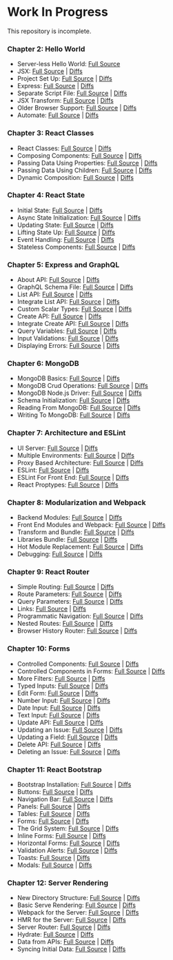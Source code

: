 # Work In Progress

This repository is incomplete.

### Chapter 2: Hello World
   * Server-less Hello World: [Full Source](../../tree/02.01-server-less-hello-world)
   * JSX: [Full Source](../../tree/02.02-jsx) | [Diffs](../../compare/02.01-server-less-hello-world...02.02-jsx#files_bucket)
   * Project Set Up: [Full Source](../../tree/02.03-project-set-up) | [Diffs](../../compare/02.02-jsx...02.03-project-set-up#files_bucket)
   * Express: [Full Source](../../tree/02.04-express) | [Diffs](../../compare/02.03-project-set-up...02.04-express#files_bucket)
   * Separate Script File: [Full Source](../../tree/02.05-separate-script-file) | [Diffs](../../compare/02.04-express...02.05-separate-script-file#files_bucket)
   * JSX Transform: [Full Source](../../tree/02.06-jsx-transform) | [Diffs](../../compare/02.05-separate-script-file...02.06-jsx-transform#files_bucket)
   * Older Browser Support: [Full Source](../../tree/02.07-older-browser-support) | [Diffs](../../compare/02.06-jsx-transform...02.07-older-browser-support#files_bucket)
   * Automate: [Full Source](../../tree/02.08-automate) | [Diffs](../../compare/02.07-older-browser-support...02.08-automate#files_bucket)

### Chapter 3: React Classes
   * React Classes: [Full Source](../../tree/03.01-react-classes) | [Diffs](../../compare/02.08-automate...03.01-react-classes#files_bucket)
   * Composing Components: [Full Source](../../tree/03.02-composing-components) | [Diffs](../../compare/03.01-react-classes...03.02-composing-components#files_bucket)
   * Passing Data Using Properties: [Full Source](../../tree/03.03-passing-data-using-properties) | [Diffs](../../compare/03.02-composing-components...03.03-passing-data-using-properties#files_bucket)
   * Passing Data Using Children: [Full Source](../../tree/03.04-passing-data-using-children) | [Diffs](../../compare/03.03-passing-data-using-properties...03.04-passing-data-using-children#files_bucket)
   * Dynamic Composition: [Full Source](../../tree/03.05-dynamic-composition) | [Diffs](../../compare/03.04-passing-data-using-children...03.05-dynamic-composition#files_bucket)

### Chapter 4: React State
   * Initial State: [Full Source](../../tree/04.01-initial-state) | [Diffs](../../compare/03.05-dynamic-composition...04.01-initial-state#files_bucket)
   * Async State Initialization: [Full Source](../../tree/04.02-async-state-initialization) | [Diffs](../../compare/04.01-initial-state...04.02-async-state-initialization#files_bucket)
   * Updating State: [Full Source](../../tree/04.03-updating-state) | [Diffs](../../compare/04.02-async-state-initialization...04.03-updating-state#files_bucket)
   * Lifting State Up: [Full Source](../../tree/04.04-lifting-state-up) | [Diffs](../../compare/04.03-updating-state...04.04-lifting-state-up#files_bucket)
   * Event Handling: [Full Source](../../tree/04.05-event-handling) | [Diffs](../../compare/04.04-lifting-state-up...04.05-event-handling#files_bucket)
   * Stateless Components: [Full Source](../../tree/04.06-stateless-components) | [Diffs](../../compare/04.05-event-handling...04.06-stateless-components#files_bucket)

### Chapter 5: Express and GraphQL
   * About API: [Full Source](../../tree/05.01-about-api) | [Diffs](../../compare/04.06-stateless-components...05.01-about-api#files_bucket)
   * GraphQL Schema File: [Full Source](../../tree/05.02-graphql-schema-file) | [Diffs](../../compare/05.01-about-api...05.02-graphql-schema-file#files_bucket)
   * List API: [Full Source](../../tree/05.03-list-api) | [Diffs](../../compare/05.02-graphql-schema-file...05.03-list-api#files_bucket)
   * Integrate List API: [Full Source](../../tree/05.04-integrate-list-api) | [Diffs](../../compare/05.03-list-api...05.04-integrate-list-api#files_bucket)
   * Custom Scalar Types: [Full Source](../../tree/05.05-custom-scalar-types) | [Diffs](../../compare/05.04-integrate-list-api...05.05-custom-scalar-types#files_bucket)
   * Create API: [Full Source](../../tree/05.06-create-api) | [Diffs](../../compare/05.05-custom-scalar-types...05.06-create-api#files_bucket)
   * Integrate Create API: [Full Source](../../tree/05.07-integrate-create-api) | [Diffs](../../compare/05.06-create-api...05.07-integrate-create-api#files_bucket)
   * Query Variables: [Full Source](../../tree/05.08-query-variables) | [Diffs](../../compare/05.07-integrate-create-api...05.08-query-variables#files_bucket)
   * Input Validations: [Full Source](../../tree/05.09-input-validations) | [Diffs](../../compare/05.08-query-variables...05.09-input-validations#files_bucket)
   * Displaying Errors: [Full Source](../../tree/05.10-displaying-errors) | [Diffs](../../compare/05.09-input-validations...05.10-displaying-errors#files_bucket)

### Chapter 6: MongoDB
   * MongoDB Basics: [Full Source](../../tree/06.01-mongodb-basics) | [Diffs](../../compare/05.10-displaying-errors...06.01-mongodb-basics#files_bucket)
   * MongoDB Crud Operations: [Full Source](../../tree/06.02-mongodb-crud-operations) | [Diffs](../../compare/06.01-mongodb-basics...06.02-mongodb-crud-operations#files_bucket)
   * MongoDB Node.js Driver: [Full Source](../../tree/06.03-mongodb-node.js-driver) | [Diffs](../../compare/06.02-mongodb-crud-operations...06.03-mongodb-node.js-driver#files_bucket)
   * Schema Initialization: [Full Source](../../tree/06.04-schema-initialization) | [Diffs](../../compare/06.03-mongodb-node.js-driver...06.04-schema-initialization#files_bucket)
   * Reading From MongoDB: [Full Source](../../tree/06.05-reading-from-mongodb) | [Diffs](../../compare/06.04-schema-initialization...06.05-reading-from-mongodb#files_bucket)
   * Writing To MongoDB: [Full Source](../../tree/06.06-writing-to-mongodb) | [Diffs](../../compare/06.05-reading-from-mongodb...06.06-writing-to-mongodb#files_bucket)

### Chapter 7: Architecture and ESLint
   * UI Server: [Full Source](../../tree/07.01-ui-server) | [Diffs](../../compare/06.06-writing-to-mongodb...07.01-ui-server#files_bucket)
   * Multiple Environments: [Full Source](../../tree/07.02-multiple-environments) | [Diffs](../../compare/07.01-ui-server...07.02-multiple-environments#files_bucket)
   * Proxy Based Architecture: [Full Source](../../tree/07.03-proxy-based-architecture) | [Diffs](../../compare/07.02-multiple-environments...07.03-proxy-based-architecture#files_bucket)
   * ESLint: [Full Source](../../tree/07.04-eslint) | [Diffs](../../compare/07.03-proxy-based-architecture...07.04-eslint#files_bucket)
   * ESLint For Front End: [Full Source](../../tree/07.05-eslint-for-front-end) | [Diffs](../../compare/07.04-eslint...07.05-eslint-for-front-end#files_bucket)
   * React Proptypes: [Full Source](../../tree/07.06-react-proptypes) | [Diffs](../../compare/07.05-eslint-for-front-end...07.06-react-proptypes#files_bucket)

### Chapter 8: Modularization and Webpack
   * Backend Modules: [Full Source](../../tree/08.01-backend-modules) | [Diffs](../../compare/07.06-react-proptypes...08.01-backend-modules#files_bucket)
   * Front End Modules and Webpack: [Full Source](../../tree/08.02-front-end-modules-and-webpack) | [Diffs](../../compare/08.01-backend-modules...08.02-front-end-modules-and-webpack#files_bucket)
   * Transform and Bundle: [Full Source](../../tree/08.03-transform-and-bundle) | [Diffs](../../compare/08.02-front-end-modules-and-webpack...08.03-transform-and-bundle#files_bucket)
   * Libraries Bundle: [Full Source](../../tree/08.04-libraries-bundle) | [Diffs](../../compare/08.03-transform-and-bundle...08.04-libraries-bundle#files_bucket)
   * Hot Module Replacement: [Full Source](../../tree/08.05-hot-module-replacement) | [Diffs](../../compare/08.04-libraries-bundle...08.05-hot-module-replacement#files_bucket)
   * Debugging: [Full Source](../../tree/08.06-debugging) | [Diffs](../../compare/08.05-hot-module-replacement...08.06-debugging#files_bucket)

### Chapter 9: React Router
   * Simple Routing: [Full Source](../../tree/09.01-simple-routing) | [Diffs](../../compare/08.06-debugging...09.01-simple-routing#files_bucket)
   * Route Parameters: [Full Source](../../tree/09.02-route-parameters) | [Diffs](../../compare/09.01-simple-routing...09.02-route-parameters#files_bucket)
   * Query Parameters: [Full Source](../../tree/09.03-query-parameters) | [Diffs](../../compare/09.02-route-parameters...09.03-query-parameters#files_bucket)
   * Links: [Full Source](../../tree/09.04-links) | [Diffs](../../compare/09.03-query-parameters...09.04-links#files_bucket)
   * Programmatic Navigation: [Full Source](../../tree/09.05-programmatic-navigation) | [Diffs](../../compare/09.04-links...09.05-programmatic-navigation#files_bucket)
   * Nested Routes: [Full Source](../../tree/09.06-nested-routes) | [Diffs](../../compare/09.05-programmatic-navigation...09.06-nested-routes#files_bucket)
   * Browser History Router: [Full Source](../../tree/09.07-browser-history-router) | [Diffs](../../compare/09.06-nested-routes...09.07-browser-history-router#files_bucket)

### Chapter 10: Forms
   * Controlled Components: [Full Source](../../tree/10.01-controlled-components) | [Diffs](../../compare/09.07-browser-history-router...10.01-controlled-components#files_bucket)
   * Controlled Components in Forms: [Full Source](../../tree/10.02-controlled-components-in-forms) | [Diffs](../../compare/10.01-controlled-components...10.02-controlled-components-in-forms#files_bucket)
   * More Filters: [Full Source](../../tree/10.03-more-filters) | [Diffs](../../compare/10.02-controlled-components-in-forms...10.03-more-filters#files_bucket)
   * Typed Inputs: [Full Source](../../tree/10.04-typed-inputs) | [Diffs](../../compare/10.03-more-filters...10.04-typed-inputs#files_bucket)
   * Edit Form: [Full Source](../../tree/10.05-edit-page) | [Diffs](../../compare/10.04-typed-inputs...10.05-edit-page#files_bucket)
   * Number Input: [Full Source](../../tree/10.06-number-input) | [Diffs](../../compare/10.05-edit-page...10.06-number-input#files_bucket)
   * Date Input: [Full Source](../../tree/10.07-date-input) | [Diffs](../../compare/10.06-number-input...10.07-date-input#files_bucket)
   * Text Input: [Full Source](../../tree/10.08-text-input) | [Diffs](../../compare/10.07-date-input...10.08-text-input#files_bucket)
   * Update API: [Full Source](../../tree/10.09-update-api) | [Diffs](../../compare/10.08-text-input...10.09-update-api#files_bucket)
   * Updating an Issue: [Full Source](../../tree/10.10-updating-an-issue) | [Diffs](../../compare/10.09-update-api...10.10-updating-an-issue#files_bucket)
   * Updating a Field: [Full Source](../../tree/10.11-updating-a-field) | [Diffs](../../compare/10.10-updating-an-issue...10.11-updating-a-field#files_bucket)
   * Delete API: [Full Source](../../tree/10.12-delete-api) | [Diffs](../../compare/10.11-updating-a-field...10.12-delete-api#files_bucket)
   * Deleting an Issue: [Full Source](../../tree/10.13-deleting-an-issue) | [Diffs](../../compare/10.12-delete-api...10.13-deleting-an-issue#files_bucket)

### Chapter 11: React Bootstrap
   * Bootstrap Installation: [Full Source](../../tree/11.01-bootstrap-installation) | [Diffs](../../compare/10.13-deleting-an-issue...11.01-bootstrap-installation#files_bucket)
   * Buttons: [Full Source](../../tree/11.02-buttons) | [Diffs](../../compare/11.01-bootstrap-installation...11.02-buttons#files_bucket)
   * Navigation Bar: [Full Source](../../tree/11.03-navigation-bar) | [Diffs](../../compare/11.02-buttons...11.03-navigation-bar#files_bucket)
   * Panels: [Full Source](../../tree/11.04-panels) | [Diffs](../../compare/11.03-navigation-bar...11.04-panels#files_bucket)
   * Tables: [Full Source](../../tree/11.05-tables) | [Diffs](../../compare/11.04-panels...11.05-tables#files_bucket)
   * Forms: [Full Source](../../tree/11.06-forms) | [Diffs](../../compare/11.05-tables...11.06-forms#files_bucket)
   * The Grid System: [Full Source](../../tree/11.07-grid-system) | [Diffs](../../compare/11.06-forms...11.07-grid-system#files_bucket)
   * Inline Forms: [Full Source](../../tree/11.08-inline-forms) | [Diffs](../../compare/11.07-grid-system...11.08-inline-forms#files_bucket)
   * Horizontal Forms: [Full Source](../../tree/11.09-horizontal-forms) | [Diffs](../../compare/11.08-inline-forms...11.09-horizontal-forms#files_bucket)
   * Validation Alerts: [Full Source](../../tree/11.10-validation-alerts) | [Diffs](../../compare/11.09-horizontal-forms...11.10-validation-alerts#files_bucket)
   * Toasts: [Full Source](../../tree/11.11-toasts) | [Diffs](../../compare/11.10-validation-alerts...11.11-toasts#files_bucket)
   * Modals: [Full Source](../../tree/11.12-modals) | [Diffs](../../compare/11.11-toasts...11.12-modals#files_bucket)

### Chapter 12: Server Rendering
   * New Directory Structure: [Full Source](../../tree/12.01-directory-structure) | [Diffs](../../compare/11.12-modals...12.01-directory-structure#files_bucket)
   * Basic Serve Rendering: [Full Source](../../tree/12.02-basic-server-rendering) | [Diffs](../../compare/12.01-directory-structure...12.02-basic-server-rendering#files_bucket)
   * Webpack for the Server: [Full Source](../../tree/12.03-webpack-for-server) | [Diffs](../../compare/12.02-basic-server-rendering...12.03-webpack-for-server#files_bucket)
   * HMR for the Server: [Full Source](../../tree/12.04-hmr-for-server) | [Diffs](../../compare/12.03-webpack-for-server...12.04-hmr-for-server#files_bucket)
   * Server Router: [Full Source](../../tree/12.05-server-router) | [Diffs](../../compare/12.04-hmr-for-server...12.05-server-router#files_bucket)
   * Hydrate: [Full Source](../../tree/12.06-hydrate) | [Diffs](../../compare/12.05-server-router...12.06-hydrate#files_bucket)
   * Data from APIs: [Full Source](../../tree/12.07-data-from-apis) | [Diffs](../../compare/12.06-hydrate...12.07-data-from-apis#files_bucket)
   * Syncing Initial Data: [Full Source](../../tree/12.08-syncing-initial-data) | [Diffs](../../compare/12.07-data-from-apis...12.08-syncing-initial-data#files_bucket)
